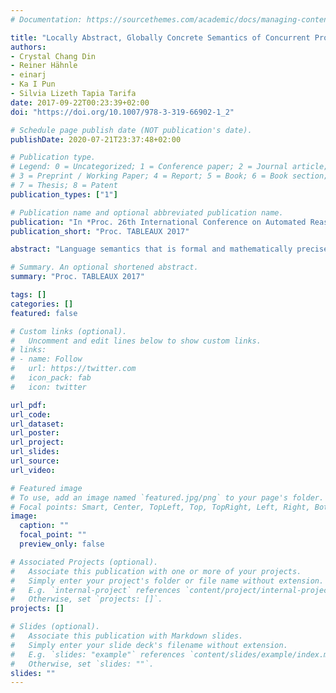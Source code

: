 ```yaml
---
# Documentation: https://sourcethemes.com/academic/docs/managing-content/

title: "Locally Abstract, Globally Concrete Semantics of Concurrent Programming Languages"
authors:  
- Crystal Chang Din
- Reiner Hähnle
- einarj 
- Ka I Pun
- Silvia Lizeth Tapia Tarifa
date: 2017-09-22T00:23:39+02:00
doi: "https://doi.org/10.1007/978-3-319-66902-1_2"

# Schedule page publish date (NOT publication's date).
publishDate: 2020-07-21T23:37:48+02:00

# Publication type.
# Legend: 0 = Uncategorized; 1 = Conference paper; 2 = Journal article;
# 3 = Preprint / Working Paper; 4 = Report; 5 = Book; 6 = Book section;
# 7 = Thesis; 8 = Patent
publication_types: ["1"]

# Publication name and optional abbreviated publication name.
publication: "In *Proc. 26th International Conference on Automated Reasoning with Analytic Tableaux and Related Methods (TABLEAUX 2017)*, LNAI 10501. © Springer 2017."
publication_short: "Proc. TABLEAUX 2017"

abstract: "Language semantics that is formal and mathematically precise, is the essential prerequisite for the design of logics and calculi that permit automated reasoning about programs. The most popular approach to programming language semantics—small step operational semantics (SOS)—is not modular in the sense that it does not separate conceptual layers in the target language. SOS is also hard to relate formally to program logics and calculi. Minimalist semantic formalisms, such as automata, Petri nets, or π-calculus are inadequate for rich programming languages. We propose a new formal trace semantics for a concurrent, active objects language. It is designed with the explicit aim of being compatible with a sequent calculus for a program logic and has a strong model theoretic flavor. Our semantics separates sequential and object-local from concurrent computation: the former yields abstract traces which in a second stage are combined into global system behavior."

# Summary. An optional shortened abstract.
summary: "Proc. TABLEAUX 2017"

tags: []
categories: []
featured: false

# Custom links (optional).
#   Uncomment and edit lines below to show custom links.
# links:
# - name: Follow
#   url: https://twitter.com
#   icon_pack: fab
#   icon: twitter

url_pdf:
url_code:
url_dataset:
url_poster:
url_project:
url_slides:
url_source:
url_video:

# Featured image
# To use, add an image named `featured.jpg/png` to your page's folder. 
# Focal points: Smart, Center, TopLeft, Top, TopRight, Left, Right, BottomLeft, Bottom, BottomRight.
image:
  caption: ""
  focal_point: ""
  preview_only: false

# Associated Projects (optional).
#   Associate this publication with one or more of your projects.
#   Simply enter your project's folder or file name without extension.
#   E.g. `internal-project` references `content/project/internal-project/index.md`.
#   Otherwise, set `projects: []`.
projects: []

# Slides (optional).
#   Associate this publication with Markdown slides.
#   Simply enter your slide deck's filename without extension.
#   E.g. `slides: "example"` references `content/slides/example/index.md`.
#   Otherwise, set `slides: ""`.
slides: ""
---
```

